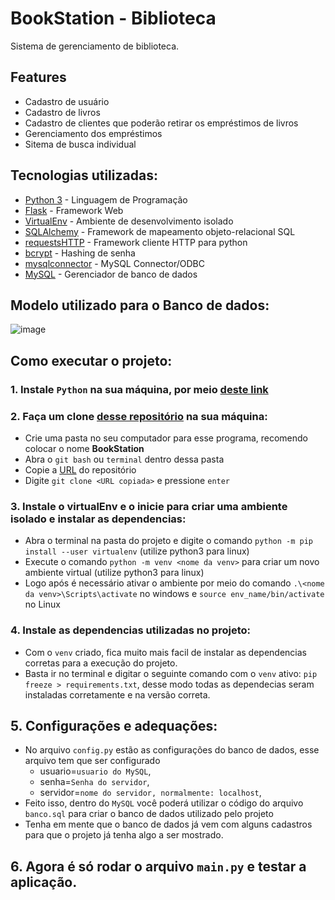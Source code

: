 # BookStation - Biblioteca
Sistema de gerenciamento de biblioteca.

## Features
* Cadastro de usuário <br>
* Cadastro de livros <br>
* Cadastro de clientes que poderão retirar os empréstimos de livros <br>
* Gerenciamento dos empréstimos <br>
* Sitema de busca individual <br>

## Tecnologias utilizadas:
* [Python 3](https://www.python.org/) - Linguagem de Programação
* [Flask](https://flask.palletsprojects.com/en/3.0.x/) - Framework Web
* [VirtualEnv](https://virtualenv.pypa.io/en/latest/installation.html) - Ambiente de desenvolvimento isolado
* [SQLAlchemy](https://flask-sqlalchemy.palletsprojects.com/en/3.1.x/) - Framework de mapeamento objeto-relacional SQL
* [requestsHTTP](https://requests.readthedocs.io/en/latest/) - Framework cliente HTTP para python
* [bcrypt](https://pypi.org/project/bcrypt/) - Hashing de senha
* [mysqlconnector](https://dev.mysql.com/doc/connector-python/en/) - MySQL Connector/ODBC
* [MySQL](https://www.mysql.com/) - Gerenciador de banco de dados

## Modelo utilizado para o Banco de dados:
![image](https://github.com/MatheuzSiq/bookstation/assets/142842132/6ec3d920-0536-4346-b1e7-c7bdd19b84a6)


## Como executar o projeto:

### **1. Instale `Python` na sua máquina, por meio [deste link](https://www.python.org/)**

### **2. Faça um clone [desse repositório](https://github.com/MatheuzSiq/bookstation.git) na sua máquina:**
* Crie uma pasta no seu computador para esse programa, recomendo colocar o nome **BookStation**
* Abra o `git bash` ou `terminal` dentro dessa pasta
* Copie a [URL](https://github.com/MatheuzSiq/bookstation.git) do repositório
* Digite `git clone <URL copiada>` e pressione `enter`

### **3. Instale o virtualEnv e o inicie para criar uma ambiente isolado e instalar as dependencias:**
* Abra o terminal na pasta do projeto e digite o comando `python -m pip install --user virtualenv` (utilize python3 para linux)
* Execute o comando `python -m venv <nome da venv>` para criar um novo ambiente virtual (utilize python3 para linux)
* Logo após é necessário ativar o ambiente por meio do comando `.\<nome da venv>\Scripts\activate` no windows e `source env_name/bin/activate` no Linux

### **4. Instale as dependencias utilizadas no projeto:**
* Com o `venv` criado, fica muito mais facil de instalar as dependencias corretas para a execução do projeto.
* Basta ir no terminal e digitar o seguinte comando com o `venv` ativo: `pip freeze > requirements.txt`, desse modo todas as dependecias seram instaladas corretamente e na versão correta.

## **5. Configurações e adequações:**
* No arquivo `config.py` estão as configurações do banco de dados, esse arquivo tem que ser configurado
  * usuario=`usuario do MySQL`,
  * senha=`Senha do servidor`,
  * servidor=`nome do servidor, normalmente: localhost`,
* Feito isso, dentro do `MySQL` você poderá utilizar o código do arquivo `banco.sql` para criar o banco de dados utilizado pelo projeto
* Tenha em mente que o banco de dados já vem com alguns cadastros para que o projeto já tenha algo a ser mostrado.

## **6. Agora é só rodar o arquivo `main.py` e testar a aplicação.**





























